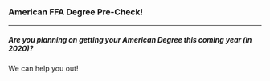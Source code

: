 ### American FFA Degree Pre-Check!
***
##### Are you planning on getting your American Degree this coming year (in 2020)?<br>
We can help you out!